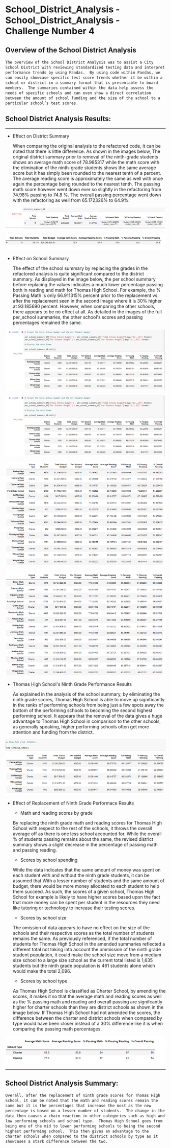 # School_District_Analysis -  School_District_Analysis - Challenge Number 4

## Overview of the School District Analysis
    The overview of the School District Analysis was to assist a City School District with reviewing standardized testing data and interpret performance trends by using Pandas.  By using code within Pandas, we can easily showcase specific test score trends whether it be within a school or district in a summary format that is presentable to board members.  The summaries contained within the data help assess the needs of specific schools and can even show a direct correlation between the amount of school funding and the size of the school to a particular school’s test scores.  

## School District Analysis Results: 
***
* Effect on District Summary 

    When comparing the original analysis to the refactored code, it can be noted that there is little difference.  As shown in the images below, The original district summary prior to removal of the ninth-grade students shows an average math score of 78.985317 while the math score with the elimination of the ninth-grade students shows the same average score but it has simply been rounded to the nearest tenth of a percent.  The average reading score is approximately the same as well with once again the percentage being rounded to the nearest tenth.  The passing math score however went down ever so slightly in the refactoring from 74.98% passing to 74.8 %.  The overall passing percentage went down with the refactoring as well from 65.172326% to 64.9%.

![district_summary_df_before](district_summary_df_before.png)

![district_summary_df_after](district_summary_df_after.png)
      
* Effect on School Summary 

    The effect of the school summary by replacing the grades in the refactored analysis is quite significant compared to the district summary.  As displayed in the image below, the per school summary before replacing the values indicates a much lower percentage passing both in reading and math for Thomas High School.  For example, the % Passing Math is only 66.911315% percent prior to the replacement vs. after the replacement seen in the second image where it is 30% higher at 93.185690 percent.  However, when comparing the other schools, there appears to be no effect at all.  As detailed in the images of the full per_school summaries, the other school's scores and passing percentages remained the same.    

![per_school_summary_df_before_nan.tail()](per_school_summary_df_before_nan.tail().png)

![per_school_summary_df_after_nan.tail()](per_school_summary_df_before_nan.tail().png)

![full_district_summary_before_nan](full_district_summary_before_nan.png)

![full_district_summary_after_nan](full_district_summary_after_nan.png)

* Thomas High School's Ninth Grade Performance Results

    As explained in the analysis of the school summary, by eliminating the ninth grade scores, Thomas High School is able to move up significantly in the ranks of performing schools from being just a few spots away the bottom of the performing schools to becoming the second highest performing school. It appears that the removal of the data gives a huge advantage to Thomas High School in comparison to the other schools, as generally speaking, higher performing schools often get more attention and funding from the district.

![top_schools.head()](top_schools.head().png) 

* Effect of Replacement of Ninth Grade Performace Results 

    * Math and reading scores by grade

    By replacing the ninth grade math and reading scores for Thomas High School with respect to the rest of the schools, it throws the overall average off as there is one less school accounted for.  While the overall % of students passing remains about the same, the revised district summary shows a slight decrease in the percentage of passing math and passing reading.
    
    
    * Scores by school spending
    
    While the data indicates that the same amount of money was spent on each student with and without the ninth grade students, it can be assumed that With a lesser number of students and the same amount of budget, there would be more money allocated to each student to help them succeed.  As such, the scores of a given school, Thomas High School for example is likely to have higher scores based upon the fact that more money can be spent per student in the resources they need like tutoring or technology to increase their testing scores. 

    * Scores by school size
   
    The omission of data appears to have no effect on the size of the schools and their respective scores as the total number of students remains the same.  As previously referenced, if the total number of students for Thomas High School in the amended summaries reflected a different total not taking into account the ommission of the ninth grade student population, it could make the school size move from a medium size school to a large size school as the current total listed is 1,635 students but the ninth grade population is 461 students alone which would make the total 2,096.  

    * Scores by school type
    
    As Thomas High School is classified as Charter School, by amending the scores, it makes it so that the average math and reading scores as well as the % passing math and reading and overall passing are signifcantly higher for charter schools than they are district schools as shown in the image below.  If Thomas High School had not amended the scores, the difference between the charter and district schools when compared by type would have been closer instead of a 30% difference like it is when comparing the passing math percentages. 

![type_summary_df](type_summary_df.png)

***
## School District Analysis Summary:
    Overall, after the replacement of ninth grade scores for Thomas High School, it can be noted that the math and reading scores remain the same but it is the percentages that increase the most as the new percentage is based on a lesser number of students.  The change in the data then causes a chain reaction in other categories such as high and low performing schools and school type.  Thomas High School goes from being one of the mid to lower performing schools to being the second highest performing school.  This then gives an advantage to the charter schools when compared to the district schools by type as it showcases a stark difference between the two.       
